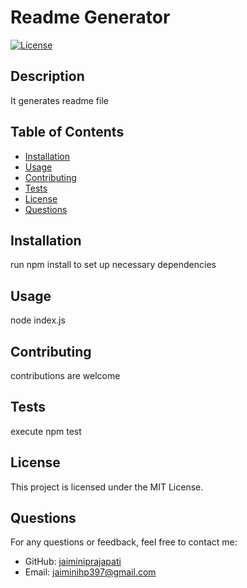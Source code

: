 # Readme Generator
  [![License](https://img.shields.io/badge/license-MIT-blue.svg)](https://opensource.org/licenses/MIT)

## Description
It generates readme file

## Table of Contents
- [Installation](#installation)
- [Usage](#usage)
- [Contributing](#contributing)
- [Tests](#tests)
- [License](#license)
- [Questions](#questions)

## Installation
run npm install to set up necessary dependencies

## Usage
node index.js

## Contributing
contributions are welcome

## Tests
execute npm test

## License
This project is licensed under the MIT License.


## Questions
For any questions or feedback, feel free to contact me:
- GitHub: [jaiminiprajapati](https://github.com/jaiminiprajapati)
- Email: jaiminihp397@gmail.com
